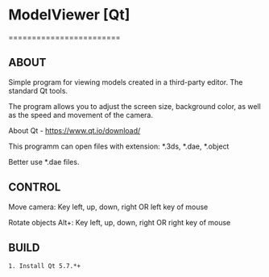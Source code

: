 # ModelViewer [Qt]
======================== 

ABOUT
-----------

Simple program for viewing models created in a third-party editor. The standard Qt tools.

The program allows you to adjust the screen size, background color, as well as the speed and movement of the camera.

About Qt - https://www.qt.io/download/

This programm can open files with extension: *.3ds, *.dae, *.object

Better use *.dae files.

CONTROL
----------

Move camera: Key left, up, down, right OR left key of mouse

Rotate objects Alt+: Key left, up, down, right OR right key of mouse

BUILD
-----------

	1. Install Qt 5.7.*+
	

	